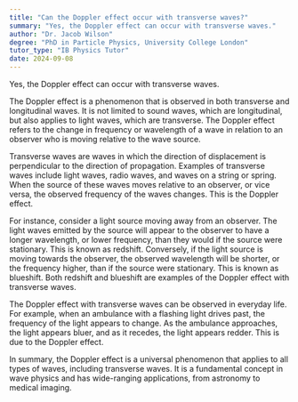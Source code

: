 ```yaml
---
title: "Can the Doppler effect occur with transverse waves?"
summary: "Yes, the Doppler effect can occur with transverse waves."
author: "Dr. Jacob Wilson"
degree: "PhD in Particle Physics, University College London"
tutor_type: "IB Physics Tutor"
date: 2024-09-08
---
```


Yes, the Doppler effect can occur with transverse waves.

The Doppler effect is a phenomenon that is observed in both transverse and longitudinal waves. It is not limited to sound waves, which are longitudinal, but also applies to light waves, which are transverse. The Doppler effect refers to the change in frequency or wavelength of a wave in relation to an observer who is moving relative to the wave source.

Transverse waves are waves in which the direction of displacement is perpendicular to the direction of propagation. Examples of transverse waves include light waves, radio waves, and waves on a string or spring. When the source of these waves moves relative to an observer, or vice versa, the observed frequency of the waves changes. This is the Doppler effect.

For instance, consider a light source moving away from an observer. The light waves emitted by the source will appear to the observer to have a longer wavelength, or lower frequency, than they would if the source were stationary. This is known as redshift. Conversely, if the light source is moving towards the observer, the observed wavelength will be shorter, or the frequency higher, than if the source were stationary. This is known as blueshift. Both redshift and blueshift are examples of the Doppler effect with transverse waves.

The Doppler effect with transverse waves can be observed in everyday life. For example, when an ambulance with a flashing light drives past, the frequency of the light appears to change. As the ambulance approaches, the light appears bluer, and as it recedes, the light appears redder. This is due to the Doppler effect.

In summary, the Doppler effect is a universal phenomenon that applies to all types of waves, including transverse waves. It is a fundamental concept in wave physics and has wide-ranging applications, from astronomy to medical imaging.
    